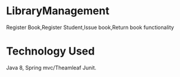 # LibraryManagement
Register Book,Register Student,Issue book,Return book functionality

# Technology Used
 Java 8,
 Spring mvc/Theamleaf
 Junit.
